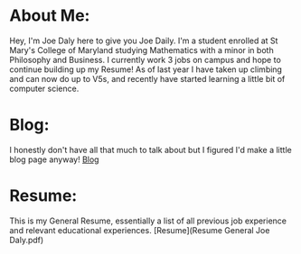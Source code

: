# About Me:
Hey, I'm Joe Daly here to give you Joe Daily. I'm a student enrolled at St Mary's College of Maryland studying Mathematics with a minor in both Philosophy and Business. I currently work 3 jobs on campus and hope to continue building up my Resume! As of last year I have taken up climbing and can now do up to V5s, and recently have started learning a little bit of computer science. 

# Blog: 
I honestly don't have all that much to talk about but I figured I'd make a little blog page anyway! [Blog](./_posts)

# Resume: 
This is my General Resume, essentially a list of all previous job experience and relevant educational experiences. 
[Resume](Resume General Joe Daly.pdf)

